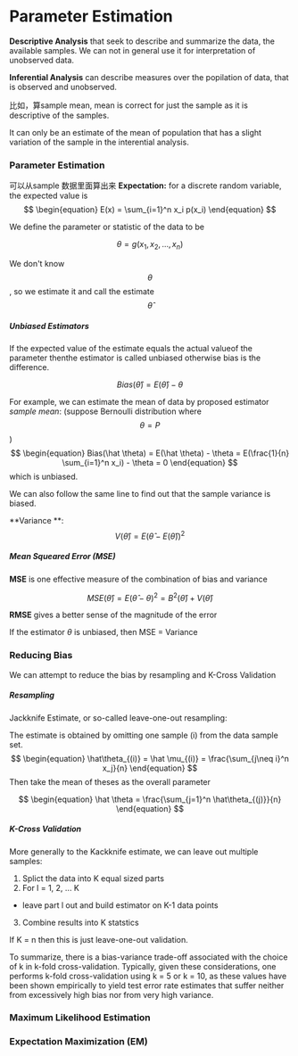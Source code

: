 # Parameter Estimation

**Descriptive Analysis** that seek to describe and summarize the data, the available samples. We can not in general use it for interpretation of unobserved data.

**Inferential Analysis** can describe measures over the popilation of data, that is observed and unobserved.

比如，算sample mean, mean is correct for just the sample as it is descriptive of the samples.

It can only be an estimate of the mean of population that has a slight variation of the sample in the interential analysis.

### Parameter Estimation
可以从sample 数据里面算出来 **Expectation:** for a discrete random variable, the expected value is 
$$
\begin{equation}
E(x) = \sum_{i=1}^n x_i p(x_i)
\end{equation}
$$

We define the parameter or statistic of the data to be

$$
\begin{equation}
\theta = g(x_1, x_2, ..., x_n)
\end{equation}
$$

We don't know $$\theta$$, so we estimate it and call the estimate $$\hat\theta$$


##### Unbiased Estimators

If the expected value of the estimate equals the actual valueof the parameter thenthe estimator is called unbiased otherwise bias is the difference.


$$
\begin{equation}
Bias(\hat \theta) = E(\hat \theta) - \theta
\end{equation}
$$

For example, we can estimate the mean of data by proposed estimator *sample mean*: (suppose Bernoulli distribution where $$\theta = P$$)
$$
\begin{equation}
Bias(\hat \theta) = E(\hat \theta) - \theta = E(\frac{1}{n} \sum_{i=1}^n x_i) - \theta = 0
\end{equation}
$$
which is unbiased.

We can also follow the same line to find out that the sample variance is biased.

**Variance **:  $$V(\hat\theta) = E(\hat \theta - E(\hat \theta))^2$$

##### Mean Squeared Error (MSE)

**MSE** is one effective measure of the combination of bias and variance

$$MSE(\hat \theta)= E(\hat \theta - \theta)^2 = B^2(\hat\theta) + V(\hat \theta)$$


**RMSE** gives a better sense of the magnitude of the error

If the estimator $\theta$ is unbiased, then MSE = Variance


### Reducing Bias
We can attempt to reduce the bias by resampling and K-Cross Validation

##### Resampling
Jackknife Estimate, or so-called leave-one-out resampling:

The estimate is obtained by omitting one sample (i) from the data sample set.
$$
\begin{equation}
\hat\theta_{(i)} = \hat \mu_{(i)} = \frac{\sum_{j\neq i}^n x_j}{n} 
\end{equation}
$$
Then take the mean of theses as the overall parameter

$$
\begin{equation}
\hat \theta = \frac{\sum_{j=1}^n \hat\theta_{(j)}}{n}
\end{equation}
$$

##### K-Cross Validation

More generally to the Kackknife estimate, we can leave out multiple samples:
1. Splict the data into K equal sized parts
2. For l = 1, 2, ... K
  - leave part l out and build estimator on K-1 data points
3. Combine results into K statstics

If K = n then this is just leave-one-out validation.


To summarize, there is a bias-variance trade-off associated with the choice of k in k-fold cross-validation. Typically, given these considerations, one performs k-fold cross-validation using k = 5 or k = 10, as these values have been shown empirically to yield test error rate estimates that suffer neither from excessively high bias nor from very high variance.

### Maximum Likelihood Estimation





### Expectation Maximization (EM)
